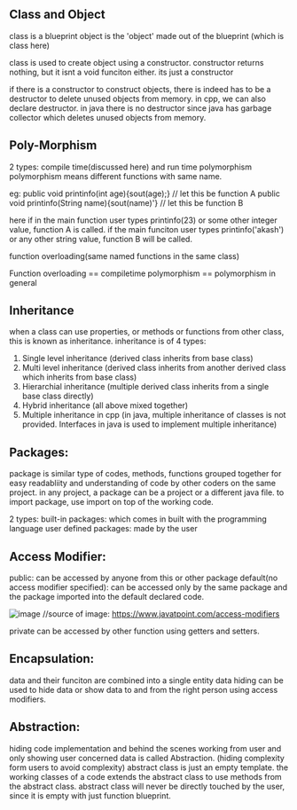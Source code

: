 ## Class and Object
class is a blueprint
object is the 'object' made out of the blueprint (which is class here)

class is used to create object using a constructor. 
constructor returns nothing, but it isnt a void funciton either. its just a constructor

if there is a constructor to construct objects, there is indeed has to be a destructor to delete unused objects from memory. in cpp, we can also declare destructor.
in java there is no destructor since java has garbage collector which deletes unused objects from memory. 


## Poly-Morphism
2 types: compile time(discussed here) and run time polymorphism
polymorphism means different functions with same name. 

eg: 
public void printinfo(int age){sout(age);}   // let this be function A
public void printinfo(String name){sout(name)'}   // let this be function B

here if in the main function user types printinfo(23) or some other integer value, function A is called. 
if the main funciton user types printinfo('akash') or any other string value, function B will be called. 

function overloading(same named functions in the same class)

Function overloading == compiletime polymorphism == polymorphism in general


## Inheritance
when a class can use properties, or methods or functions from other class, this is known as inheritance. 
inheritance is of 4 types: 
1. Single level inheritance (derived class inherits from base class) 
2. Multi level inheritance (derived class inherits from another derived class which inherits from base class)
3. Hierarchial inheritance (multiple derived class inherits from a single base class directly)
4. Hybrid inheritance (all above mixed together)
5. Multiple inheritance in cpp (in java, multiple inheritance of classes is not provided. Interfaces in java is used to implement multiple inheritance)


## Packages:
package is similar type of codes, methods, functions grouped together for easy readabliity and understanding of code by other coders on the same project. 
in any project, a package can be a project or a different java file. to import package, use import on top of the working code. 

2 types: built-in packages: which comes in built with the programming language
user defined packages: made by the user


## Access Modifier:
public: can be accessed by anyone from this or other package
default(no access modifier specified): can be accessed only by the same package and the package imported into the default declared code. 

![image](https://github.com/AkashKamatCreates/MyProgrammingLearningArchives/assets/100783004/9fe5c77a-726c-4d25-a7f3-2c42d96c900d)
//source of image: https://www.javatpoint.com/access-modifiers

private can be accessed by other function using getters and setters. 


## Encapsulation: 
data and their funciton are combined into a single entity
data hiding can be used to hide data or show data to and from the right person using access modifiers. 

## Abstraction: 
hiding code implementation and behind the scenes working from user and only showing user concerned data is called Abstraction. (hiding complexity form users to avoid complexity)
abstract class is just an empty template. the working classes of a code extends the abstract class to use methods from the abstract class. abstract class will never be directly touched by the user, since it is empty with just function blueprint. 



